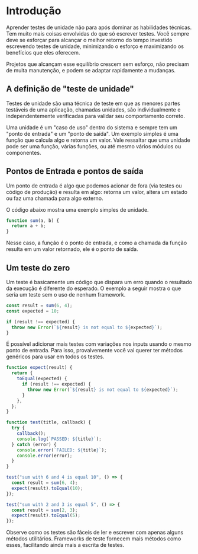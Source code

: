 # Introdução

Aprender testes de unidade não para após dominar as habilidades técnicas. Tem muito mais coisas envolvidas do que só escrever testes. Você sempre deve se esforçar para alcançar o melhor retorno do tempo investido escrevendo testes de unidade, minimizando o esforço e maximizando os benefícios que eles oferecem.

Projetos que alcançam esse equilíbrio crescem sem esforço, não precisam de muita manutenção, e podem se adaptar rapidamente a mudanças.

## A definição de "teste de unidade"

Testes de unidade são uma técnica de teste em que as menores partes testáveis de uma aplicação, chamadas unidades, são individualmente e independentemente verificadas para validar seu comportamento correto.

Uma unidade é um "caso de uso" dentro do sistema e sempre tem um "ponto de entrada" e um "ponto de saída". Um exemplo simples é uma função que calcula algo e retorna um valor. Vale ressaltar que uma unidade pode ser uma função, várias funções, ou até mesmo vários módulos ou componentes.

## Pontos de Entrada e pontos de saída

Um ponto de entrada é algo que podemos acionar de fora (via testes ou código de produção) e resulta em algo: retorna um valor, altera um estado ou faz uma chamada para algo externo.

O código abaixo mostra uma exemplo simples de unidade.

```js
function sum(a, b) {
  return a + b;
}
```

Nesse caso, a função é o ponto de entrada, e como a chamada da função resulta em um valor retornado, ele é o ponto de saída.

## Um teste do zero

Um teste é basicamente um código que dispara um erro quando o resultado da execução é diferente do esperado. O exemplo a seguir mostra o que seria um teste sem o uso de nenhum framework.

```js
const result = sum(6, 4);
const expected = 10;

if (result !== expected) {
  throw new Error(`${result} is not equal to ${expected}`);
}
```

É possível adicionar mais testes com variações nos inputs usando o mesmo ponto de entrada. Para isso, provalvemente você vai querer ter métodos genéricos para usar em todos os testes.

```js
function expect(result) {
  return {
    toEqual(expected) {
      if (result !== expected) {
        throw new Error(`${result} is not equal to ${expected}`);
      }
    },
  };
}

function test(title, callback) {
  try {
    callback();
    console.log(`PASSED: ${title}`);
  } catch (error) {
    console.error(`FAILED: ${title}`);
    console.error(error);
  }
}

test("sum with 6 and 4 is equal 10", () => {
  const result = sum(6, 4);
  expect(result).toEqual(10);
});

test("sum with 2 and 3 is equal 5", () => {
  const result = sum(2, 3);
  expect(result).toEqual(5);
});
```

Observe como os testes são fáceis de ler e escrever com apenas alguns métodos utilitários. Frameworks de teste fornecem mais métodos como esses, facilitando ainda mais a escrita de testes.
